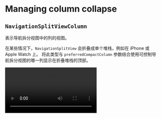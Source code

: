 # Managing column collapse

## `NavigationSplitViewColumn`

表示导航拆分视图中的列的视图。

在某些情况下，`NavigationSplitView` 会折叠成单个堆栈，例如在 iPhone 或 Apple Watch 上。 将此类型与 `preferredCompactColumn`  参数结合使用可控制导航拆分视图的哪一列显示在折叠堆栈的顶部。


<video src="../../video/PreferredPreferredCompactColumnWatch.mp4" controls="controls"></video>
